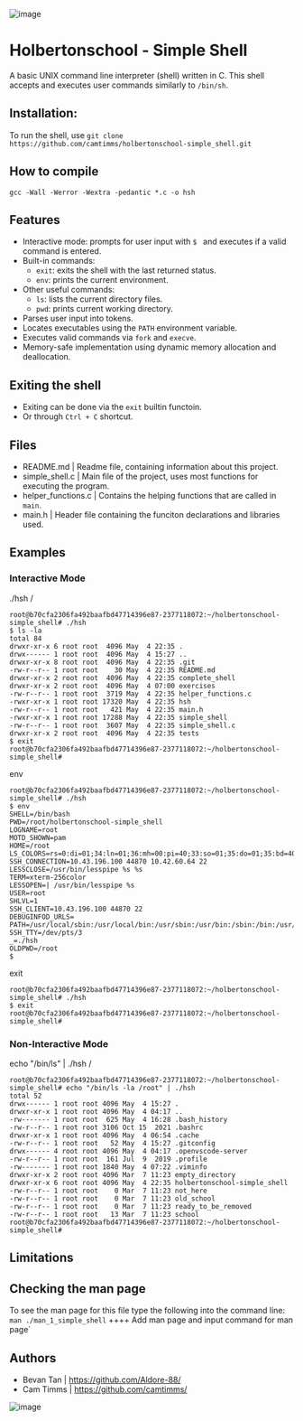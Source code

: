 ![image](https://github.com/user-attachments/assets/c01ff38b-23cf-4011-a8fe-06f440a77c92)

# Holbertonschool - Simple Shell

A basic UNIX command line interpreter (shell) written in C. This shell accepts and executes user commands similarly to `/bin/sh`.

## Installation:
To run the shell, use `git clone https://github.com/camtimms/holbertonschool-simple_shell.git`

## How to compile

`gcc -Wall -Werror -Wextra -pedantic *.c -o hsh`

## Features

- Interactive mode: prompts for user input with `$ ` and executes if a valid command is entered.
- Built-in commands:
  - `exit`: exits the shell with the last returned status.
  - `env`: prints the current environment.
- Other useful commands:
  - `ls`: lists the current directory files.
  - `pwd`: prints current working directory.
- Parses user input into tokens.
- Locates executables using the `PATH` environment variable.
- Executes valid commands via `fork` and `execve`.
- Memory-safe implementation using dynamic memory allocation and deallocation.

## Exiting the shell
- Exiting can be done via the `exit` builtin functoin.
- Or through `Ctrl + C` shortcut.

## Files

- README.md           |  Readme file, containing information about this project.
- simple_shell.c      |  Main file of the project, uses most functions for executing the program.
- helper_functions.c  |  Contains the helping functions that are called in `main`.
- main.h              |  Header file containing the funciton declarations and libraries used.

## Examples
### Interactive Mode
./hsh /
```
root@b70cfa2306fa492baafbd47714396e87-2377118072:~/holbertonschool-simple_shell# ./hsh
$ ls -la
total 84
drwxr-xr-x 6 root root  4096 May  4 22:35 .
drwx------ 1 root root  4096 May  4 15:27 ..
drwxr-xr-x 8 root root  4096 May  4 22:35 .git
-rw-r--r-- 1 root root    30 May  4 22:35 README.md
drwxr-xr-x 2 root root  4096 May  4 22:35 complete_shell
drwxr-xr-x 2 root root  4096 May  4 07:00 exercises
-rw-r--r-- 1 root root  3719 May  4 22:35 helper_functions.c
-rwxr-xr-x 1 root root 17320 May  4 22:35 hsh
-rw-r--r-- 1 root root   421 May  4 22:35 main.h
-rwxr-xr-x 1 root root 17288 May  4 22:35 simple_shell
-rw-r--r-- 1 root root  3607 May  4 22:35 simple_shell.c
drwxr-xr-x 2 root root  4096 May  4 22:35 tests
$ exit
root@b70cfa2306fa492baafbd47714396e87-2377118072:~/holbertonschool-simple_shell# 
```
env
```
root@b70cfa2306fa492baafbd47714396e87-2377118072:~/holbertonschool-simple_shell# ./hsh
$ env
SHELL=/bin/bash
PWD=/root/holbertonschool-simple_shell
LOGNAME=root
MOTD_SHOWN=pam
HOME=/root
LS_COLORS=rs=0:di=01;34:ln=01;36:mh=00:pi=40;33:so=01;35:do=01;35:bd=40;33;01:cd=40;33;01:or=40;31;01:mi=00:su=37;41:sg=30;43:ca=30;41:tw=30;42:ow=34;42:st=37;44:ex=01;32:*.tar=01;31:*.tgz=01;31:*.arc=01;31:*.arj=01;31:*.taz=01;31:*.lha=01;31:*.lz4=01;31:*.lzh=01;31:*.lzma=01;31:*.tlz=01;31:*.txz=01;31:*.tzo=01;31:*.t7z=01;31:*.zip=01;31:*.z=01;31:*.dz=01;31:*.gz=01;31:*.lrz=01;31:*.lz=01;31:*.lzo=01;31:*.xz=01;31:*.zst=01;31:*.tzst=01;31:*.bz2=01;31:*.bz=01;31:*.tbz=01;31:*.tbz2=01;31:*.tz=01;31:*.deb=01;31:*.rpm=01;31:*.jar=01;31:*.war=01;31:*.ear=01;31:*.sar=01;31:*.rar=01;31:*.alz=01;31:*.ace=01;31:*.zoo=01;31:*.cpio=01;31:*.7z=01;31:*.rz=01;31:*.cab=01;31:*.wim=01;31:*.swm=01;31:*.dwm=01;31:*.esd=01;31:*.jpg=01;35:*.jpeg=01;35:*.mjpg=01;35:*.mjpeg=01;35:*.gif=01;35:*.bmp=01;35:*.pbm=01;35:*.pgm=01;35:*.ppm=01;35:*.tga=01;35:*.xbm=01;35:*.xpm=01;35:*.tif=01;35:*.tiff=01;35:*.png=01;35:*.svg=01;35:*.svgz=01;35:*.mng=01;35:*.pcx=01;35:*.mov=01;35:*.mpg=01;35:*.mpeg=01;35:*.m2v=01;35:*.mkv=01;35:*.webm=01;35:*.webp=01;35:*.ogm=01;35:*.mp4=01;35:*.m4v=01;35:*.mp4v=01;35:*.vob=01;35:*.qt=01;35:*.nuv=01;35:*.wmv=01;35:*.asf=01;35:*.rm=01;35:*.rmvb=01;35:*.flc=01;35:*.avi=01;35:*.fli=01;35:*.flv=01;35:*.gl=01;35:*.dl=01;35:*.xcf=01;35:*.xwd=01;35:*.yuv=01;35:*.cgm=01;35:*.emf=01;35:*.ogv=01;35:*.ogx=01;35:*.aac=00;36:*.au=00;36:*.flac=00;36:*.m4a=00;36:*.mid=00;36:*.midi=00;36:*.mka=00;36:*.mp3=00;36:*.mpc=00;36:*.ogg=00;36:*.ra=00;36:*.wav=00;36:*.oga=00;36:*.opus=00;36:*.spx=00;36:*.xspf=00;36:
SSH_CONNECTION=10.43.196.100 44870 10.42.60.64 22
LESSCLOSE=/usr/bin/lesspipe %s %s
TERM=xterm-256color
LESSOPEN=| /usr/bin/lesspipe %s
USER=root
SHLVL=1
SSH_CLIENT=10.43.196.100 44870 22
DEBUGINFOD_URLS=
PATH=/usr/local/sbin:/usr/local/bin:/usr/sbin:/usr/bin:/sbin:/bin:/usr/games:/usr/local/games:/snap/bin
SSH_TTY=/dev/pts/3
_=./hsh
OLDPWD=/root
$
```

exit
```
root@b70cfa2306fa492baafbd47714396e87-2377118072:~/holbertonschool-simple_shell# ./hsh
$ exit
root@b70cfa2306fa492baafbd47714396e87-2377118072:~/holbertonschool-simple_shell#
```

### Non-Interactive Mode
echo "/bin/ls" | ./hsh /
```
root@b70cfa2306fa492baafbd47714396e87-2377118072:~/holbertonschool-simple_shell# echo "/bin/ls -la /root" | ./hsh
total 52
drwx------ 1 root root 4096 May  4 15:27 .
drwxr-xr-x 1 root root 4096 May  4 04:17 ..
-rw------- 1 root root  625 May  4 16:28 .bash_history
-rw-r--r-- 1 root root 3106 Oct 15  2021 .bashrc
drwxr-xr-x 1 root root 4096 May  4 06:54 .cache
-rw-r--r-- 1 root root   52 May  4 15:27 .gitconfig
drwx------ 4 root root 4096 May  4 04:17 .openvscode-server
-rw-r--r-- 1 root root  161 Jul  9  2019 .profile
-rw------- 1 root root 1840 May  4 07:22 .viminfo
drwxr-xr-x 2 root root 4096 Mar  7 11:23 empty_directory
drwxr-xr-x 6 root root 4096 May  4 22:35 holbertonschool-simple_shell
-rw-r--r-- 1 root root    0 Mar  7 11:23 not_here
-rw-r--r-- 1 root root    0 Mar  7 11:23 old_school
-rw-r--r-- 1 root root    0 Mar  7 11:23 ready_to_be_removed
-rw-r--r-- 1 root root   13 Mar  7 11:23 school
root@b70cfa2306fa492baafbd47714396e87-2377118072:~/holbertonschool-simple_shell#
```

## Limitations


## Checking the man page
To see the man page for this file type the following into the command line:
`man ./man_1_simple_shell` ++++ Add man page and input command for man page`

## Authors
- Bevan Tan  |  https://github.com/Aldore-88/
- Cam Timms  |  https://github.com/camtimms/

![image](https://github.com/user-attachments/assets/2d01ecb4-ac3b-4a44-8020-4d5c436a3613)
